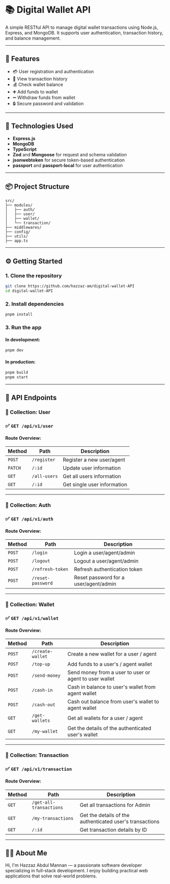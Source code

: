 # 📚 Digital Wallet API

A simple RESTful API to manage digital wallet transactions using Node.js, Express, and MongoDB. It supports user authentication, transaction history, and balance management.

---

## 🚀 Features

- 💳 User registration and authentication
- 📜 View transaction history
- 💰 Check wallet balance
- ➕ Add funds to wallet
- ➖ Withdraw funds from wallet
- 🔒 Secure password and validation

---

## 💠 Technologies Used

- **Express.js**
- **MongoDB**
- **TypeScript**
- **Zod** and **Mongoose** for request and schema validation
- **jsonwebtoken** for secure token-based authentication
- **passport** and **passport-local** for user authentication

---

## 📦 Project Structure

```
src/
├── modules/
│   ├── auth/
│   ├── user/
│   ├── wallet/
│   └── transaction/
├── middlewares/
├── config/
├── utils/
├── app.ts
```

---

## ⚙️ Getting Started

### 1. Clone the repository

```bash
git clone https://github.com/hazzaz-am/digital-wallet-API
cd digital-wallet-API
```

### 2. Install dependencies

```bash
pnpm install
```

### 3. Run the app

#### In development:

```bash
pnpm dev
```

#### In production:

```bash
pnpm build
pnpm start
```

---

## 📡 API Endpoints

### 📁 Collection: User

### ✅ `GET /api/v1/user`

#### Route Overview:

| Method   | Path        | Description                           |
| -------- | ----------  | ------------------------------------- |
| `POST`   | `/register` | Register a new user/agent             |
| `PATCH`  | `/:id`      | Update user information               |
| `GET`    | `/all-users`| Get all users information             |
| `GET`    | `/:id`      | Get single user information           |


---

### 📁 Collection: Auth

### ✅ `GET /api/v1/auth`

#### Route Overview:

| Method   | Path             | Description                           |
| -------- | ----------       | ------------------------------------- |
| `POST`   | `/login`         | Login a user/agent/admin              |
| `POST`   | `/logout`        | Logout a user/agent/admin             |
| `POST`   | `/refresh-token` | Refresh authentication token          |
| `POST`   | `/reset-password`| Reset password for a user/agent/admin |

---
### 📁 Collection: Wallet

### ✅ `GET /api/v1/wallet`

#### Route Overview:

| Method   | Path             | Description                                            |
| -------- | ----------       | ------------------------------------------------------ |
| `POST`   | `/create-wallet` | Create a new wallet for a user / agent                 |
| `POST`   | `/top-up`        | Add funds to a user's / agent wallet                   |
| `POST`   | `/send-money`    | Send money from a user to user or agent to user wallet |
| `POST`   | `/cash-in`       | Cash in balance to user's wallet from agent wallet     |
| `POST`   | `/cash-out`      | Cash out balance from user's wallet to agent wallet    |
| `GET`    | `/get-wallets`   | Get all wallets for a user / agent                     |
| `GET`    | `/my-wallet`     | Get the details of the authenticated user's wallet     |

---

### 📁 Collection: Transaction

### ✅ `GET /api/v1/transaction`

#### Route Overview:

| Method   | Path                   | Description                                              |
| -------- | ----------             | -------------------------------------------------------- |
| `GET`    | `/get-all-transactions`| Get all transactions for Admin                           |
| `GET`    | `/my-transactions`     | Get the details of the authenticated user's transactions |
| `GET`    | `/:id`                 | Get transaction details by ID                            |

---
## 👨‍💻 About Me

Hi, I'm Hazzaz Abdul Mannan — a passionate software developer specializing in full-stack development. I enjoy building practical web applications that solve real-world problems.
